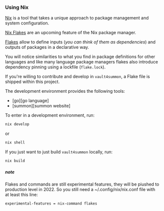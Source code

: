 
### Using Nix

[Nix][nix website] is a tool that takes a unique approach to package
management and system configuration.

[Nix Flakes][nix flakes wiki] are an upcoming feature of the Nix package manager.

[Flakes][nix flakes] allow to define inputs (*you can think of them as dependencies*) and outputs of packages in a declarative way.

You will notice similarities to what you find in package definitions for other languages and like many language package managers flakes also introduce dependency pinning using a lockfile (`flake.lock`).

If you're willing to contribute and develop in `vault4summon`, a Flake file is shipped within this project.

The development environment provides the following tools:

* [go][go language]
* [summon][summon website]

To enter in a development environment, run:

```bash
nix develop
```

or

```bash
nix shell
```

If you just want to just build `vault4summon` locally, run:

```bash
nix build
```
##### note
Flakes and commands are still experimental features, they will be piushed to production level in 2022. So you still need a ~/.config/nix/nix.conf file with at least this line:
```
experimental-features = nix-command flakes
```

[nix website]: https://nixos.org/
[nix flakes wiki]: https://nixos.wiki/wiki/Flakes/
[nix flakes]: https://www.tweag.io/blog/2020-05-25-flakes/
